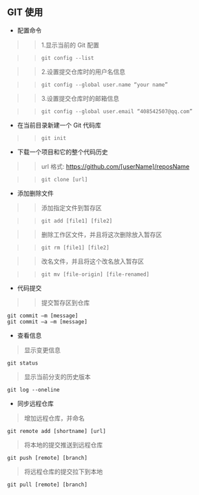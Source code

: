 ﻿## GIT 使用
-	配置命令
>> 1.显示当前的 Git 配置

>> ```git config --list```

>> 2.设置提交仓库时的用户名信息

>> ```git config --global user.name “your name”```

>> 3.设置提交仓库时的邮箱信息

>> ```git config --global user.email “408542507@qq.com”```

-	在当前目录新建一个 Git 代码库
>> ```git init```

-	下载一个项目和它的整个代码历史

 >>url 格式: https://github.com/[userName]/reposName
 
>> ```git clone [url]```

- 添加删除文件

>> 添加指定文件到暂存区

>> ```git add [file1] [file2]```

>> 删除工作区文件，并且将这次删除放入暂存区

>> ```git rm [file1] [file2]```

>>  改名文件，并且将这个改名放入暂存区

>> ```git mv [file-origin] [file-renamed]```

- 代码提交

>>提交暂存区到仓库

 ```shell
git commit –m [message]  
git commit –a –m [message]
```

- 查看信息

> 显示变更信息

```git status```

> 显示当前分支的历史版本

```git log
git log --oneline
```

- 同步远程仓库

> 增加远程仓库，并命名

```git remote add [shortname] [url]```

> 将本地的提交推送到远程仓库

```git push [remote] [branch]```

> 将远程仓库的提交拉下到本地

```git pull [remote] [branch]```
